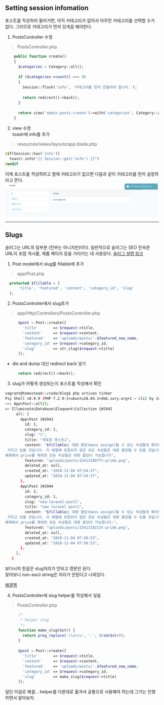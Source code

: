 
## Setting session infomation  

포스트를 작성하러 들어가면, 아직 카테고리가 없어서 아무런 카테고리를 선택할 수가
없다. 그러므로 카테고리가 먼저 있게끔 해야한다.  

1. PostsController 수정  
> PostsController.php
```php
    public function create()
    {
      $categories = Category::all();

      if ($categories->count() === 0)
      {
        Session::flash('info', '카테고리를 먼저 만들어야 합니다.');

        return redirect()->back();
      }

      return view('admin.posts.create')->with('categories', Category::all());
    }
```
2. view 수정  
toastr에 info를 추가 
> resources/views/layouts/app.blade.php
```php
@if(Session::has('info'))
  toastr.info("{{ Session::get('info') }}")
@endif
```
이제 포스트를 작성하려고 할때 카테고리가 없으면 다음과 같이 카테고리를 먼저
설정하라고 뜬다.  
![img](./blog05.png)  

---

## Slugs

슬러그는 URL의 일부분 (전부는 아니지만)이다. 일반적으로 슬러그는 SEO 친숙한 URL이 포럼 게시물, 제품 페이지 등을 가리키는 데 사용된다. 
[슬러그 설명 링크](https://laracasts.com/discuss/channels/laravel/what-exactly-is-a-slug)  

1. Post model에서 slug를 fillable에 추가  
> app/Post.php
```php
  protected $fillable = [
      'title', 'featured', 'content', 'category_id', 'slug'
  ];
```
2. PostsController에서 slug추가  
> app/Http/Controllers/PostsController.php
```php
      $post = Post::create([
        'title'       => $request->title,
        'content'     => $request->content,
        'featured'    => 'uploads/posts/'.$featured_new_name,
        'category_id' => $request->category_id,
        'slug'        => str_slug($request->title)
      ]);
```
- die and dump 대신 redirect back 넣기  
```php
      return redirect()->back();
```
3. slug가 어떻게 생성되는지 포스트를 작성해서 확인  
```bash
vagrant@homestead:~/code/blog$ php artisan tinker  
Psy Shell v0.9.9 (PHP 7.2.9-1+ubuntu18.04.1+deb.sury.org+1 — cli) by Justin Hileman                   
>>> App\Post::all();                               
=> Illuminate\Database\Eloquent\Collection {#2942                                                     
     all: [                                                                                           
       App\Post {#2943                                                                                
         id: 1,                                                                                       
         category_id: 1,                                                                              
         slug: "1",                                                                                   
         title: "새로운 포스트1",                                                                     
         content: "$fillable는 대량 할당(mass assign)될 수 있는 속성들의 화이트 리스트로써 동작 하지만, $guarded를 사용할 수도 있습니다. $guarded 속성은 대량 할당(mass assign)하고 싶지 않은 속성들의 배열을
 가지고 있을 것입니다. 이 배열에 포함되지 않은 모든 속성들은 대량 할당될 수 있을 것입니다. 따라서 $guarded는 블랙리스트와 같은 기능을 합니다. 물론 $fillable나 $guarded 둘 중 하나만을 사용해야 합니다. 다음 
예제에서 price를 제외한 모든 속성들은 대량 할당이 가능합니다",                                        
         featured: "uploads/posts/1541318077t-pride.png",                                             
         deleted_at: null,                                                                            
         created_at: "2018-11-04 07:54:37",                                                           
         updated_at: "2018-11-04 07:54:37",                                                           
       },                                          
       App\Post {#2944                             
         id: 2,                                    
         category_id: 1,                                                                              
         slug: "new-laravel-post1",                
         title: "new laravel post1",               
         content: "$fillable는 대량 할당(mass assign)될 수 있는 속성들의 화이트 리스트로써 동작 하지만, $guarded를 사용할 수도 있습니다. $guarded 속성은 대량 할당(mass assign)하고 싶지 않은 속성들의 배열을
 가지고 있을 것입니다. 이 배열에 포함되지 않은 모든 속성들은 대량 할당될 수 있을 것입니다. 따라서 $guarded는 블랙리스트와 같은 기능을 합니다. 물론 $fillable나 $guarded 둘 중 하나만을 사용해야 합니다. 다음 
예제에서 price를 제외한 모든 속성들은 대량 할당이 가능합니다:",                                       
         featured: "uploads/posts/1541318213t-pride.png",                                             
         deleted_at: null,                         
         created_at: "2018-11-04 07:56:53",        
         updated_at: "2018-11-04 07:56:53",                                                                                                                                                                  
       },                                                                                                                                                                                                    
     ],                                                                                               
   }                      
```
보다시피 한글은 slug처리가 안되고 영문만 된다.  
찾아보니 non-ascii string은 처리가 안된다고 나와있다.  

[해결책](https://stackoverflow.com/questions/38800581/laravel-str-slug-not-working-for-unicode-bangla/38800717)  

4. PostsController에 slug helper를 작성해서 넣음  
> PostsController.php
```php
      /*
       * helper slug
       */
      function make_slug($str) {
        return preg_replace('/\s+/u', '-', trim($str));
      }

      $post = Post::create([
        'title'       => $request->title,
        'content'     => $request->content,
        'featured'    => 'uploads/posts/'.$featured_new_name,
        'category_id' => $request->category_id,
        'slug'        => make_slug($request->title)
      ]);
```
일단 이걸로 해결... helper를 다른데로 옮겨서 공통으로 사용해야 하는데 그거는
진행하면서 알아보자.  

